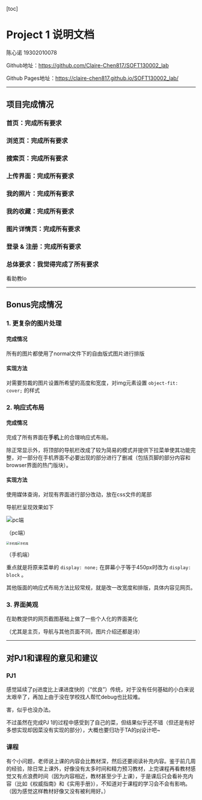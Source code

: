 [toc] 

# Project 1 说明文档

陈心诺 19302010078

Github地址：https://github.com/Claire-Chen817/SOFT130002_lab

Github Pages地址：https://claire-chen817.github.io/SOFT130002_lab/

***

## 项目完成情况

### 首页：完成所有要求

### 浏览页：完成所有要求

### 搜索页：完成所有要求

### 上传界面：完成所有要求

### 我的照片：完成所有要求

### 我的收藏：完成所有要求

### 图片详情页：完成所有要求

### 登录 & 注册：完成所有要求

### 总体要求：我觉得完成了所有要求

看助教lo

***



## Bonus完成情况

### 1. 更复杂的图片处理

#### 完成情况

所有的图片都使用了normal文件下的自由版式图片进行排版

#### 实现方法

对需要剪裁的图片设置所希望的高度和宽度，对img元素设置 `object-fit: cover;` 的样式

### 2. 响应式布局

#### 完成情况

完成了所有界面在**手机**上的合理响应式布局。

除正常显示外，将顶部的导航栏改成了较为简易的模式并提供下拉菜单使其功能完整，对一部分在手机界面不必要出现的部分进行了删减（包括页脚的部分内容和browser界面的热门版块）。

#### 实现方法

使用媒体查询，对现有界面进行部分改动，放在css文件的尾部



导航栏呈现效果如下

![pc端](C:\Users\cyn\Documents\FDU\1-web\Projects\pj1\img\md-img\pc-nav.jpg)

（pc端）

<img src="C:\Users\cyn\Documents\FDU\1-web\Projects\pj1\img\md-img\phone-nav-1.jpg" alt="手机端" style="zoom:50%;" /><img src="C:\Users\cyn\Documents\FDU\1-web\Projects\pj1\img\md-img\phone-nav-2.jpg" alt="手机端" style="zoom:50%;" />

（手机端）

重点就是将原来菜单的 `display: none;` 在屏幕小于等于450px时改为 `display: block` 。



其他版面的响应式布局方法比较常规，就是改一改宽度和排版，具体内容见网页。

### 3. 界面美观

在助教提供的网页截图基础上做了一些个人化的界面美化

（尤其是主页，导航与其他页面不同，图片介绍还都是诗）

***



## 对PJ1和课程的意见和建议

### PJ1

感觉延续了pj进度比上课进度快的（“优良”）传统，对于没有任何基础的小白来说太艰辛了，再加上由于没在学校找人帮忙debug也比较难。

害，似乎也没办法。

不过虽然在完成PJ 1的过程中感受到了自己的菜，但结果似乎还不错（但还是有好多想实现却因菜没有实现的部分），大概也要归功于TA的pj设计吧~

### 课程

有个小问题，老师说上课的内容会比教材深，然后还要阅读补充内容。鉴于前几周的经验，除日常上课外，好像没有太多时间和精力预习教材，上完课程再看教材感觉又有点浪费时间（因为内容相近，教材甚至少于上课），于是课后只会看补充内容（比如《权威指南》和《实用手册》），不知道对于课程的学习会不会有影响。（因为感觉这样教材好像又没有被利用好。）

